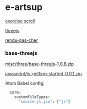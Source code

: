 # e-artsup

[exercise scroll](./javascript/exercise-scroll/)  

[threejs](./javascript/threejs/)  

[rendu-pas-cher](./motion/c4d/rendering/rendu-pas-cher/)

### base-threejs
[misc/three/base-threejs-1.0.8.zip](https://github.com/jniac/e-artsup/raw/master/misc/three/base-threejs-1.0.8.zip)  


[javascript/js-getting-started-0.0.1.zip](https://github.com/jniac/e-artsup/raw/master/javascript/js-getting-started-0.0.1.zip)

Atom Babel config:
```cson
  core:
    customFileTypes:
      "source.js.jsx": ["js"]
```
